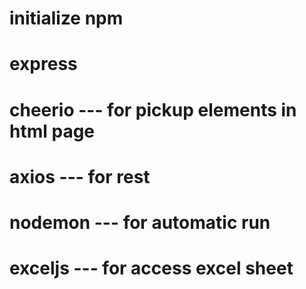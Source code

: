 # initialize npm 
# express 

# cheerio   ---     for pickup elements in html page
# axios     ---     for rest
# nodemon   ---     for automatic run
# exceljs   ---     for access excel sheet